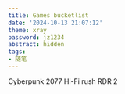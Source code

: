 ```yaml
---
title: Games bucketlist
date: '2024-10-13 21:07:12'
theme: xray
password: jz1234
abstract: hidden
tags:
- 随笔
---
```


Cyberpunk 2077
Hi-Fi rush
RDR 2
